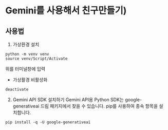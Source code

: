 # Gemini를 사용해서 친구만들기)

## 사용법

1. 가상환경 설치

```
python -m venv venv
source venv/Script/Activate
```

위를 터미널창에 입력

- 가상활경 비활성화

```
deactivate
```

2. Gemini API SDK 설치하기
   Gemini API용 Python SDK는 google-generativeai 드림 패키지에서 찾을 수 있습니다. pip를 사용하여 종속 항목을 설치합니다.

```
pip install -q -U google-generativeai
```
